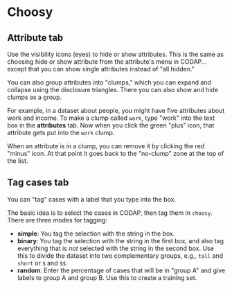 # Choosy

## Attribute tab

Use the visibility icons (eyes) to hide or show attributes. 
This is the same as choosing hide or show attribute from the attribute's menu in CODAP...
except that you can show single attributes instead of "all hidden."

You can also group attributes into "clumps," which you can expand and collapse using the disclosure triangles. 
There you can also show and hide clumps as a group.

For example, in a dataset about people, you might have five attributes about work and income. 
To make a clump called `work`, type "work" into the text box in the **attributes** tab. 
Now when you click the green "plus" icon, that attribute gets put into the `work` clump.

When an attribute is in a clump, you can remove it by clicking the red "minus" icon.
At that point it goes back to the "no-clump" zone at the top of the list.

## Tag cases tab

You can "tag" cases with a label that you type into the box.

The basic idea is to select the cases in CODAP, then tag them in `choosy`. There are three modes for tagging:

* **simple**: You tag the selection with the string in the box.
* **binary**: You tag the selection with the string in the first box, and also tag everything that is *not* selected with the string in the second box.
Use this to divide the dataset into two complementary groups, e.g., `tall` and `short` or `$` and `$$`.
* **random**: Enter the percentage of cases that will be in "group A" and give labels to group A and group B. Use this to create a training set.
